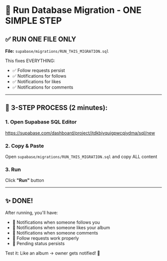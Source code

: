 # 🚀 Run Database Migration - ONE SIMPLE STEP

## ✅ RUN ONE FILE ONLY

**File:** `supabase/migrations/RUN_THIS_MIGRATION.sql`

This fixes EVERYTHING:
- ✅ Follow requests persist
- ✅ Notifications for follows
- ✅ Notifications for likes  
- ✅ Notifications for comments

---

## 📝 3-STEP PROCESS (2 minutes):

### 1. Open Supabase SQL Editor
https://supabase.com/dashboard/project/jtdkbjvqujgpwcqjydma/sql/new

### 2. Copy & Paste
Open `supabase/migrations/RUN_THIS_MIGRATION.sql` and copy ALL content

### 3. Run
Click **"Run"** button

---

## ✨ DONE!

After running, you'll have:
- 🔔 Notifications when someone follows you
- 🔔 Notifications when someone likes your album
- 🔔 Notifications when someone comments
- 🔔 Follow requests work properly
- 🔔 Pending status persists

Test it: Like an album → owner gets notified! 🎉
